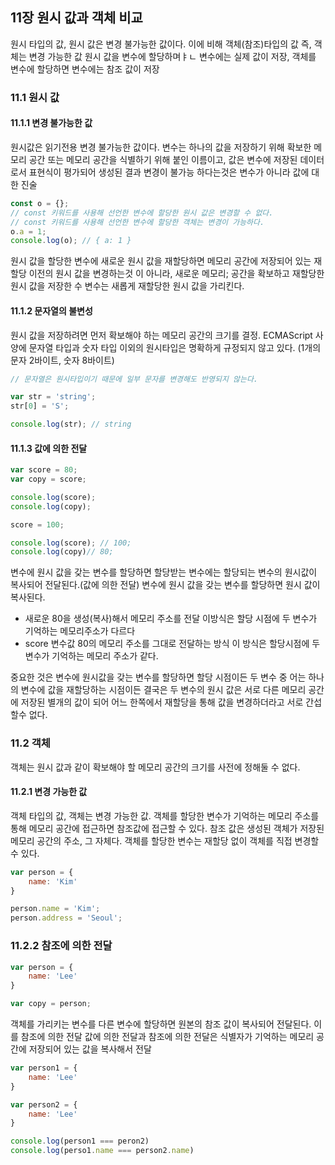## 11장 원시 값과 객체 비교

원시 타입의 값, 원시 값은 변경 불가능한 값이다. 이에 비해 객체(참조)타입의 값 즉, 객체는 변경 가능한 값
원시 값을 변수에 할당하며ㅑㄴ 변수에는 실제 값이 저장, 객체를 변수에 할당하면 변수에는 참조 값이 저장


### 11.1 원시 값
#### 11.1.1 변경 불가능한 값

원시값은 읽기전용 변경 불가능한 값이다.
변수는 하나의 값을 저장하기 위해 확보한 메모리 공간 또는 메모리 공간을 식별하기 위해 붙인 이름이고, 값은 변수에 저장된 데이터로서 표현식이 평가되어 생성된 결과
변경이 불가능 하다는것은 변수가 아니라 값에 대한 진술

```js
const o = {};
// const 키워드를 사용해 선언한 변수에 할당한 원시 값은 변경할 수 없다.
// const 키워드를 사용해 선언한 변수에 할당한 객체는 변경이 가능하다.
o.a = 1;
console.log(o); // { a: 1 }
```
원시 값을 할당한 변수에 새로운 원시 값을 재할당하면 메모리 공간에 저장되어 있는 재할당 이전의 원시 값을 변경하는것 이 아니라,
새로운 메모리; 공간을 확보하고 재할당한 원시 값을 저장한 수 변수는 새롭게 재할당한 원시 값을 가리킨다.


#### 11.1.2 문자열의 불변성
원시 값을 저장하려면 먼저 확보해야 하는 메모리 공간의 크기를 결정. ECMAScript 사양에 문자열 타입과 숫자 타입 이외의 원시타입은 명확하게 규정되지 않고 있다.
(1개의 문자 2바이트, 숫자 8바이트)

```js
// 문자열은 원시타입이기 때문에 일부 문자를 변경해도 반영되지 않는다.

var str = 'string';
str[0] = 'S';

console.log(str); // string
```

#### 11.1.3 값에 의한 전달
```js
var score = 80;
var copy = score;

console.log(score);
console.log(copy);

score = 100;

console.log(score); // 100;
console.log(copy)// 80;
```

변수에 원시 값을 갖는 변수를 할당하면 할당받는 변수에는 할당되는 변수의 원시값이 복사되어 전달된다.(값에 의한 전달) 
변수에 원시 값을 갖는 변수를 할당하면 원시 값이 복사된다.

- 새로운 80을 생성(복사)해서 메모리 주소를 전달 이방식은 할당 시점에 두 변수가 기억하는 메모리주소가 다르다
- score 변수값 80의 메모리 주소를 그대로 전달하는 방식 이 방식은 할당시점에 두 변수가 기억하는 메모리 주소가 같다.

중요한 것은 변수에 원시값을 갖는 변수를 할당하면 할당 시점이든 두 변수 중 어는 하나의 변수에 값을 재할당하는 시점이든 결국은 두 변수의 원시 값은 서로 다른 메모리 공간에 저장된 별개의 값이 되어 어느 한쪽에서 재할당을 통해 값을 변경하더라고 서로 간섭할수 없다.

### 11.2 객체
객체는 원시 값과 같이 확보해야 할 메모리 공간의 크기를 사전에 정해둘 수 없다.

#### 11.2.1 변경 가능한 값
객체 타입의 값, 객체는 변경 가능한 값.
객체를 할당한 변수가 기억하는 메모리 주소를 통해 메모리 공간에 접근하면 참조값에 접근할 수 있다. 참조 값은 생성된 객체가 저장된 메모리 공간의 주소, 그 자체다.
객체를 할당한 변수는 재할당 없이 객체를 직접 변경할 수 있다.

```js
var person = {
    name: 'Kim'
}

person.name = 'Kim';
person.address = 'Seoul';
```

### 11.2.2 참조에 의한 전달
```js
var person = {
    name: 'Lee'
}

var copy = person;
```

객체를 가리키는 변수를 다른 변수에 할당하면 원본의 참조 값이 복사되어 전달된다. 이를 참조에 의한 전달
값에 의한 전달과 참조에 의한 전달은 식별자가 기억하는 메모리 공간에 저장되어 있는 값을 복사해서 전달


```js
var person1 = {
    name: 'Lee'
}

var person2 = {
    name: 'Lee'
}

console.log(person1 === peron2)
console.log(perso1.name === person2.name)
```
